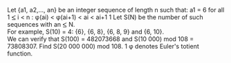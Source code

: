   Let {a1, a2,..., an} be an integer sequence of length n such that:    a1 = 6  for all 1 <img src='images/symbol_le.gif' width='10' height='12' alt='&le;' border='0' style='vertical-align:middle;' /> i < n : &phi;(ai) < &phi;(ai+1) < ai < ai+1 1    Let S(N) be the number of such sequences with an <img src='images/symbol_le.gif' width='10' height='12' alt='&le;' border='0' style='vertical-align:middle;' /> N.<br />  For example, S(10) = 4: {6}, {6, 8}, {6, 8, 9} and {6, 10}.<br />  We can verify that S(100) = 482073668 and S(10 000) mod 108 = 73808307.    Find S(20 000 000) mod 108.    1 &phi; denotes Euler's totient function.    